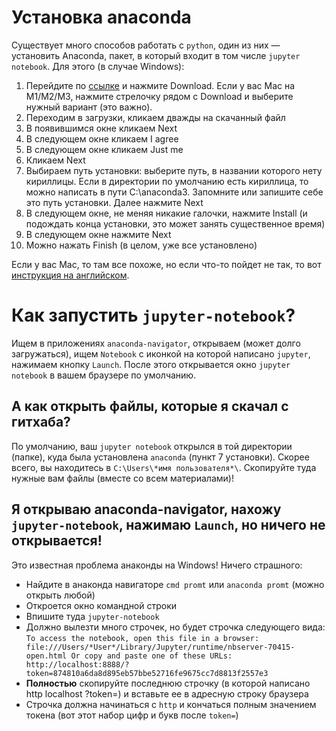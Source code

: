 # Установка anaconda

Существует много способов работать с `python`, один из них — установить Anaconda, пакет, в который входит в том числе `jupyter notebook`. Для этого (в случае Windows):
1. Перейдите по [ссылке](https://www.anaconda.com/download/success) и нажмите Download. Если у вас Mac на M1/M2/M3, нажмите стрелочку рядом с Download и выберите нужный вариант (это важно).
2. Переходим в загрузки, кликаем дважды на скачанный файл
3. В появившимся окне кликаем Next
4. В следующем окне кликаем I agree
5. В следующем окне кликаем Just me
6. Кликаем Next
7. Выбираем путь установки: выберите путь, в названии которого нету кириллицы. Если в директории по умолчанию есть кириллица, то можно написать в пути C:\anaconda3. Запомните или запишите себе это путь установки. Далее нажмите Next 
8. В следующем окне, не меняя никакие галочки, нажмите Install (и подождать конца установки, это может занять существенное время)
9. В следующем окне нажмите Next
10. Можно нажать Finish (в целом, уже все установлено) 

Если у вас Mac, то там все похоже, но если что-то пойдет не так, то вот [инструкция на английском](https://docs.anaconda.com/free/anaconda/install/mac-os/).

# Как запустить `jupyter-notebook`?
Ищем в приложениях `anaconda-navigator`, открываем (может долго загружаться), ищем `Notebook` с иконкой на которой написано `jupyter`, нажимаем кнопку `Launch`. После этого открывается окно `jupyter notebook` в вашем браузере по умолчанию.

## А как открыть файлы, которые я скачал с гитхаба?
По умолчанию, ваш `jupyter notebook` открылся в той директории (папке), куда была установлена `anaconda` (пункт 7 установки). Скорее всего, вы находитесь в `C:\Users\*имя пользователя*\`. Скопируйте туда нужные вам файлы (вместе со всем материалами)!

## Я открываю anaconda-navigator, нахожу `jupyter-notebook`, нажимаю `Launch`, но ничего не открывается!
Это известная проблема анаконды на Windows! Ничего страшного:
- Найдите в анаконда навигаторе `cmd promt` или `anaconda promt` (можно открыть любой)
- Откроется окно командной строки
- Впишите туда `jupyter-notebook`
- Должно вылезти много строчек, но будет строчка следующего вида:
`To access the notebook, open this file in a browser:
        file:///Users/*User*/Library/Jupyter/runtime/nbserver-70415-open.html
    Or copy and paste one of these URLs:
        http://localhost:8888/?token=874810a6da8d895eb57bbe52716fe9675cc7d8813f2557e3`
- **Полностью** скопируйте последнюю строчку (в которой написано http localhost ?token=) и вставьте ее в адресную строку браузера
- Строчка должна начинаться с `http` и кончаться полным значением токена (вот этот набор цифр и букв после `token=`)
